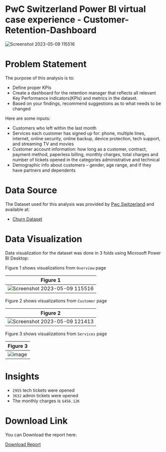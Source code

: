 # PwC Switzerland Power BI virtual case experience - Customer-Retention-Dashboard

![Screenshot 2023-05-09 115516](https://user-images.githubusercontent.com/100788906/237014276-f2a9ca91-208f-4b41-895a-fc995d10ac89.png)




# Problem Statement

The purpose of this analysis is to: 
- Define proper KPIs
- Create a dashboard for the retention manager that reflects all relevant Key Performance indicators(KPIs)
and metrics in the dataset.
- Based on your findings, recommend suggestions as to what needs to be changed

Here are some inputs:
- Customers who left within the last month
- Services each customer has signed up for: phone, multiple lines, internet, online security, online backup, device protection, tech 
support, and streaming TV and movies
- Customer account information: how long as a customer, contract, payment method, paperless billing, monthly charges, total charges 
and number of tickets opened in the categories administrative and technical
- Demographic info about customers – gender, age range, and if they have partners and dependents



# Data Source

The Dataset used for this analysis was provided by [Pwc Switzerland](https://www.theforage.com/virtual-internships/prototype/a87GpgE6tiku7q3gu/PwC-Power-BI-Virtual-Case-Experience) and available at:

- [Churn Dataset](https://github.com/rishikeshxyadav/PwC-Customer-Retention-Dashboard/blob/main/02%20Churn-Dataset.xlsx)



# Data Visualization

Data visualization for the dataset was done in 3 folds using Microsoft Power BI Desktop:


Figure 1 shows visualizations from `Overview` page

| Figure 1 |
| ----------- |
| ![Screenshot 2023-05-09 115516](https://user-images.githubusercontent.com/100788906/237015755-4a1e9cb2-9685-400d-8cbb-9397d105e958.png)
 

Figure 2 shows visualizations from `Customer` page

| Figure 2 |
| ----------- |
| ![Screenshot 2023-05-09 121413](https://user-images.githubusercontent.com/100788906/237015794-1a5b9deb-6e75-4946-ac0c-c2058011c7a4.png) |

Figure 3 shows visualizations from `Services` page

| Figure 3 |
| ----------- |
| ![image](https://user-images.githubusercontent.com/100788906/237016178-dfba6db0-7d42-4eba-9223-06a10b83ffa1.png)
 


# Insights

- `2955` tech tickets were opened
- `3632` admin tickets were opened
- The monthly charges is `$456.12K` 




# Download Link

You can Download the report here: 

[Download Report](https://github.com/rishikeshxyadav/PwC-Customer-Retention-Dashboard/blob/main/Customer_retention.pbix)
